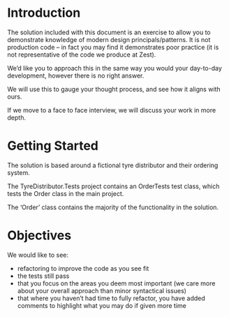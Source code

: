 # Introduction
The solution included with this document is an exercise to allow you to demonstrate knowledge of modern design principals/patterns. It is not production code – in fact you may find it demonstrates poor practice (it is not representative of the code we produce at Zest).

We’d like you to approach this in the same way you would your day-to-day development, however there is no right answer.

We will use this to gauge your thought process, and see how it aligns with ours.

If we move to a face to face interview, we will discuss your work in more depth.

# Getting Started
The solution is based around a fictional tyre distributor and their ordering system.

The TyreDistributor.Tests project contains an OrderTests test class, which tests the Order class in the main project.

The ‘Order’ class contains the majority of the functionality in the solution.

# Objectives
We would like to see:
-	refactoring to improve the code as you see fit
-	the tests still pass
-	that you focus on the areas you deem most important (we care more about your overall approach than minor syntactical issues)
-	that where you haven’t had time to fully refactor, you have added comments to highlight what you may do if given more time
